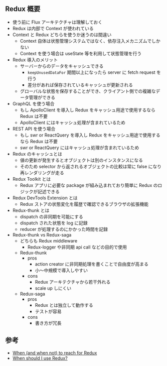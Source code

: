 ## Redux 概要

- 使う前に Flux アーキテクチャは理解しておく
- Redux は内部で Context が使われている
- Context と Redux どちらを使うか迷うのは間違い
  - Context 自体は状態管理システムではなく、依存注入メカニズムでしかない
  - Context を使う場合は useState 等を利用して状態管理を行う
- Redux 導入のメリット
  - サーバーからのデータをキャッシュできる
    - `keepUnusedDataFor` 期間以上になったら server に fetch request を行う
    - 差分があれば保存されているキャッシュが更新される
  - グローバルな状態を保存することができ、クライアント側での複雑なデータ管理ができる
- GraphQL を使う場合
  - もし ApolloClient を導入し Redux をキャッシュ用途で使用するなら Redux は不要
  - ApolloClient にはキャッシュ処理が含まれているため
- REST API を使う場合
  - もし swr or ReactQuery を導入し Redux をキャッシュ用途で使用するなら Redux は不要
  - swr or ReactQuery にはキャッシュ処理が含まれているため
- Redux のキャッシュとは
  - 値の更新が発生するとオブジェクトは別のインスタンスになる
  - そのため selector から返されるオブジェクトの比較は常に false になり再レンダリングが走る
- Redux Toolkit とは
  - Redux アプリに必要な package が組み込まれており簡単に Redux のロジックが記述できる
- Redux DevTools Extension とは
  - Redux ストアの状態変化を履歴で確認できるブラウザの拡張機能
- Redux-thunk とは
  - dispatch の非同期を可能にする
  - dispatch された状態を log に記録
  - reducer が処理するのにかかった時間を記録
- Redux-thunk vs Redux-saga
  - どちらも Redux middleware
    - Redux-logger や非同期 api call などの目的で使用
  - Redux-thunk
    - pros
      - action creator に非同期処理を書くことで自由度が高まる
      - 小〜中規模で導入しやすい
    - cons
      - Redux アーキテクチャから若干外れる
      - scale up しにくい
  - Redux-saga
    - pros
      - Redux とは独立して動作する
      - テストが容易
    - cons
      - 書き方が冗長

## 参考

- [When (and when not) to reach for Redux](https://changelog.com/posts/when-and-when-not-to-reach-for-Redux)
- [When should I use Redux?](https://Redux.js.org/faq/general#when-should-i-use-Redux)
